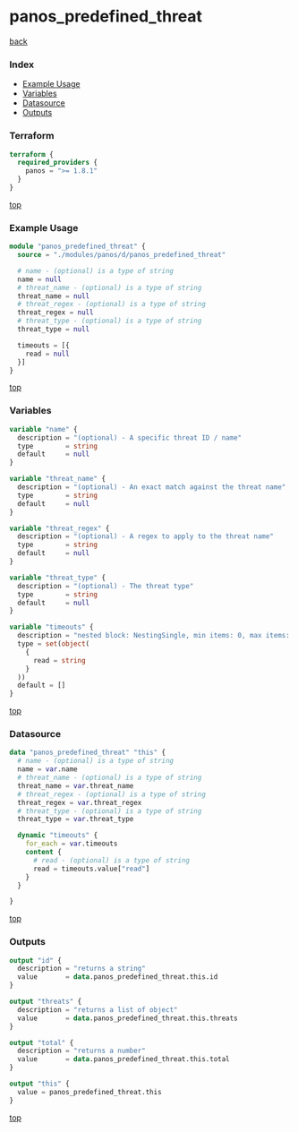 # panos_predefined_threat

[back](../panos.md)

### Index

- [Example Usage](#example-usage)
- [Variables](#variables)
- [Datasource](#datasource)
- [Outputs](#outputs)

### Terraform

```terraform
terraform {
  required_providers {
    panos = ">= 1.8.1"
  }
}
```

[top](#index)

### Example Usage

```terraform
module "panos_predefined_threat" {
  source = "./modules/panos/d/panos_predefined_threat"

  # name - (optional) is a type of string
  name = null
  # threat_name - (optional) is a type of string
  threat_name = null
  # threat_regex - (optional) is a type of string
  threat_regex = null
  # threat_type - (optional) is a type of string
  threat_type = null

  timeouts = [{
    read = null
  }]
}
```

[top](#index)

### Variables

```terraform
variable "name" {
  description = "(optional) - A specific threat ID / name"
  type        = string
  default     = null
}

variable "threat_name" {
  description = "(optional) - An exact match against the threat name"
  type        = string
  default     = null
}

variable "threat_regex" {
  description = "(optional) - A regex to apply to the threat name"
  type        = string
  default     = null
}

variable "threat_type" {
  description = "(optional) - The threat type"
  type        = string
  default     = null
}

variable "timeouts" {
  description = "nested block: NestingSingle, min items: 0, max items: 0"
  type = set(object(
    {
      read = string
    }
  ))
  default = []
}
```

[top](#index)

### Datasource

```terraform
data "panos_predefined_threat" "this" {
  # name - (optional) is a type of string
  name = var.name
  # threat_name - (optional) is a type of string
  threat_name = var.threat_name
  # threat_regex - (optional) is a type of string
  threat_regex = var.threat_regex
  # threat_type - (optional) is a type of string
  threat_type = var.threat_type

  dynamic "timeouts" {
    for_each = var.timeouts
    content {
      # read - (optional) is a type of string
      read = timeouts.value["read"]
    }
  }

}
```

[top](#index)

### Outputs

```terraform
output "id" {
  description = "returns a string"
  value       = data.panos_predefined_threat.this.id
}

output "threats" {
  description = "returns a list of object"
  value       = data.panos_predefined_threat.this.threats
}

output "total" {
  description = "returns a number"
  value       = data.panos_predefined_threat.this.total
}

output "this" {
  value = panos_predefined_threat.this
}
```

[top](#index)